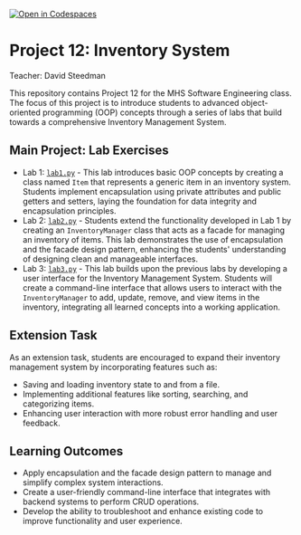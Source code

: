 [![Open in Codespaces](https://classroom.github.com/assets/launch-codespace-7f7980b617ed060a017424585567c406b6ee15c891e84e1186181d67ecf80aa0.svg)](https://classroom.github.com/open-in-codespaces?assignment_repo_id=15185134)
# Project 12: Inventory System

Teacher: David Steedman

This repository contains Project 12 for the MHS Software Engineering class. The focus of this project is to introduce students to advanced object-oriented programming (OOP) concepts through a series of labs that build towards a comprehensive Inventory Management System.

## Main Project: Lab Exercises
- Lab 1: [`lab1.py`](lab1.py) - This lab introduces basic OOP concepts by creating a class named `Item` that represents a generic item in an inventory system. Students implement encapsulation using private attributes and public getters and setters, laying the foundation for data integrity and encapsulation principles.
- Lab 2: [`lab2.py`](lab2.py) - Students extend the functionality developed in Lab 1 by creating an `InventoryManager` class that acts as a facade for managing an inventory of items. This lab demonstrates the use of encapsulation and the facade design pattern, enhancing the students' understanding of designing clean and manageable interfaces.
- Lab 3: [`lab3.py`](lab3.py) - This lab builds upon the previous labs by developing a user interface for the Inventory Management System. Students will create a command-line interface that allows users to interact with the `InventoryManager` to add, update, remove, and view items in the inventory, integrating all learned concepts into a working application.

## Extension Task
As an extension task, students are encouraged to expand their inventory management system by incorporating features such as:
- Saving and loading inventory state to and from a file.
- Implementing additional features like sorting, searching, and categorizing items.
- Enhancing user interaction with more robust error handling and user feedback.

## Learning Outcomes
- Apply encapsulation and the facade design pattern to manage and simplify complex system interactions.
- Create a user-friendly command-line interface that integrates with backend systems to perform CRUD operations.
- Develop the ability to troubleshoot and enhance existing code to improve functionality and user experience.

